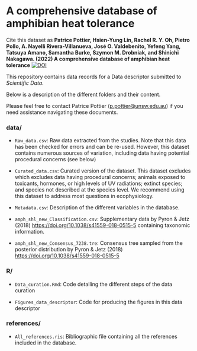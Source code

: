# A comprehensive database of amphibian heat tolerance

Cite this dataset as **Patrice Pottier, Hsien-Yung Lin, Rachel R. Y. Oh, Pietro Pollo, A. Nayelli Rivera-Villanueva, José O. Valdebenito, Yefeng Yang, Tatsuya Amano, Samantha Burke, Szymon M. Drobniak, and Shinichi Nakagawa. (2022) A comprehensive database of amphibian heat tolerance** [![DOI](https://zenodo.org/badge/494322085.svg)](https://zenodo.org/badge/latestdoi/494322085)


This repository contains data records for a Data descriptor submitted to *Scientific Data*. 

Below is a description of the different folders and their content.

Please feel free to contact Patrice Pottier (p.pottier@unsw.edu.au) if you need assistance navigating these documents.

### data/

* `Raw_data.csv`: Raw data extracted from the studies. Note that this data has been checked for errors and can be re-used. However, this dataset contains numerous sources of variation, including data having potential procedural concerns (see below)

* `Curated_data.csv`: Curated version of the dataset. This dataset excludes which excludes data having procedural concerns; animals exposed to toxicants, hormones, or high levels of UV radiations; extinct species; and species not described at the species level. We recommend using this dataset to address most questions in ecophysiology. 

* `Metadata.csv`: Description of the different variables in the database.

* `amph_shl_new_Classification.csv`: Supplementary data by Pyron & Jetz (2018) https://doi.org/10.1038/s41559-018-0515-5 containing taxonomic information.

* `amph_shl_new_Consensus_7238.tre`: Consensus tree sampled from the posterior distribution by Pyron & Jetz (2018) https://doi.org/10.1038/s41559-018-0515-5 

### R/

* `Data_curation.Rmd`: Code detailing the different steps of the data curation 

* `Figures_data_descriptor`: Code for producing the figures in this data descriptor 

### references/

* `All_references.ris`: Bibliographic file containing all the references included in the database.
